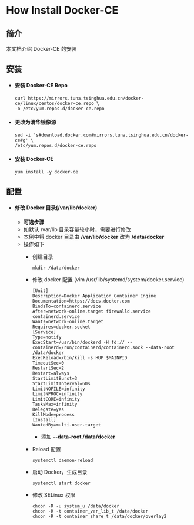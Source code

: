 # How Install Docker-CE


## 简介

本文档介绍 Docker-CE 的安装 

## 安装
- #### 安装 Docker-CE Repo
    
      curl https://mirrors.tuna.tsinghua.edu.cn/docker-ce/linux/centos/docker-ce.repo \
      -o /etc/yum.repos.d/docker-ce.repo

- #### 更改为**清华镜像源**

      sed -i 's#download.docker.com#mirrors.tuna.tsinghua.edu.cn/docker-ce#g' \
      /etc/yum.repos.d/docker-ce.repo

- #### 安装 Docker-CE
   
      yum install -y docker-ce

## 配置
- #### 修改 Docker 目录(/var/lib/docker)
    - **可选步骤**
    - 如默认 /var/lib 目录容量较小时，需要进行修改
    - 本例中将 docker 目录由 **/var/lib/docker** 改为 **/data/docker**
    - 操作如下
      - 创建目录

            mkdir /data/docker

      - 修改 docker 配置 (vim /usr/lib/systemd/system/docker.service)

            [Unit]
            Description=Docker Application Container Engine
            Documentation=https://docs.docker.com
            BindsTo=containerd.service
            After=network-online.target firewalld.service containerd.service
            Wants=network-online.target
            Requires=docker.socket
            [Service]
            Type=notify
            ExecStart=/usr/bin/dockerd -H fd:// --containerd=/run/containerd/containerd.sock --data-root /data/docker
            ExecReload=/bin/kill -s HUP $MAINPID
            TimeoutSec=0
            RestartSec=2
            Restart=always
            StartLimitBurst=3
            StartLimitInterval=60s
            LimitNOFILE=infinity
            LimitNPROC=infinity
            LimitCORE=infinity
            TasksMax=infinity
            Delegate=yes
            KillMode=process
            [Install]
            WantedBy=multi-user.target

        - 添加 **--data-root /data/docker**

      - Reload 配置

            systemctl daemon-reload

      - 启动 Docker，生成目录
        
            systemctl start docker

      - 修改 SELinux 权限

            chcon -R -u system_u /data/docker
            chcon -R -t container_var_lib_t /data/docker
            chcon -R -t container_share_t /data/docker/overlay2 
